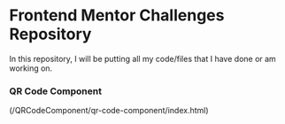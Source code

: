 # Frontend Mentor Challenges Repository

In this repository, I will be putting all my code/files that I have done or am working on.

### QR Code Component
(/QRCodeComponent/qr-code-component/index.html)
